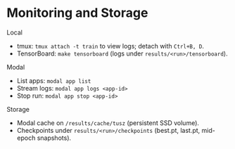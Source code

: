 # Monitoring and Storage

Local

- tmux: `tmux attach -t train` to view logs; detach with `Ctrl+B, D`.
- TensorBoard: `make tensorboard` (logs under `results/<run>/tensorboard`).

Modal

- List apps: `modal app list`
- Stream logs: `modal app logs <app-id>`
- Stop run: `modal app stop <app-id>`

Storage

- Modal cache on `/results/cache/tusz` (persistent SSD volume).
- Checkpoints under `results/<run>/checkpoints` (best.pt, last.pt, mid-epoch snapshots).
